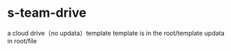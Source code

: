 # s-team-drive
a cloud drive（no updata）template
template is in the root/template
updata in root/file
